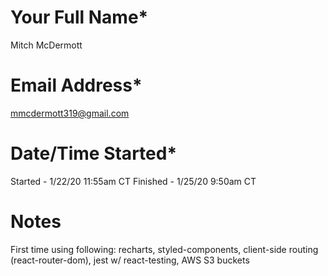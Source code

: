 # Your Full Name\*
Mitch McDermott

# Email Address\*
mmcdermott319@gmail.com

# Date/Time Started\*
Started - 1/22/20 11:55am CT
Finished - 1/25/20 9:50am CT

# Notes
First time using following: recharts, styled-components, client-side routing (react-router-dom), jest w/ react-testing, AWS S3 buckets
